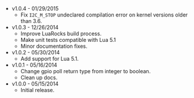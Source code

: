 * v1.0.4 - 01/29/2015
    * Fix `I2C_M_STOP` undeclared compilation error on kernel versions older
      than 3.6.
* v1.0.3 - 12/26/2014
    * Improve LuaRocks build process.
    * Make unit tests compatible with Lua 5.1
    * Minor documentation fixes.
* v1.0.2 - 05/30/2014
    * Add support for Lua 5.1.
* v1.0.1 - 05/16/2014
    * Change gpio poll return type from integer to boolean.
    * Clean up docs.
* v1.0.0 - 05/15/2014
    * Initial release.
